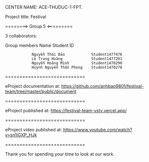 CENTER NAME: ACE-THUDUC-1-FPT.

Project title: Festival

========> Group 5 <=========

3 collaborators:

Group members Name Student ID

                Nguyễn Thái Bảo            Student1477476
                Lê Trung Hoàng             Student1477201
                Nguyễn Hoàng Minh          Student1470290
                Huỳnh Nguyễn Thần Phong    Student1470278
============================

eProject documentation at: https://github.com/anhbao9801/festival-team/tree/master/public/document

============================

eProject published at: https://festival-team-vstv.vercel.app/

============================

eProject video published at: https://www.youtube.com/watch?v=sn1iGXP_HJk

============================

Thank you for spending your time to look at our work.
